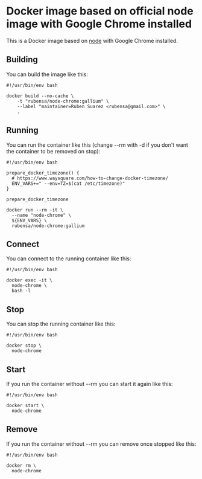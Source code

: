 # Docker image based on official node image with Google Chrome installed

This is a Docker image based on [node](https://hub.docker.com/_/node/) with Google Chrome installed.

## Building

You can build the image like this:

```
#!/usr/bin/env bash

docker build --no-cache \
	-t "rubensa/node-chrome:gallium" \
	--label "maintainer=Ruben Suarez <rubensa@gmail.com>" \
	.
```

## Running

You can run the container like this (change --rm with -d if you don't want the container to be removed on stop):

```
#!/usr/bin/env bash

prepare_docker_timezone() {
  # https://www.waysquare.com/how-to-change-docker-timezone/
  ENV_VARS+=" --env=TZ=$(cat /etc/timezone)"
}

prepare_docker_timezone

docker run --rm -it \
  --name "node-chrome" \
  ${ENV_VARS} \
  rubensa/node-chrome:gallium
```

## Connect

You can connect to the running container like this:

```
#!/usr/bin/env bash

docker exec -it \
  node-chrome \
  bash -l
```

## Stop

You can stop the running container like this:

```
#!/usr/bin/env bash

docker stop \
  node-chrome
```

## Start

If you run the container without --rm you can start it again like this:

```
#!/usr/bin/env bash

docker start \
  node-chrome
```

## Remove

If you run the container without --rm you can remove once stopped like this:

```
#!/usr/bin/env bash

docker rm \
  node-chrome
```
